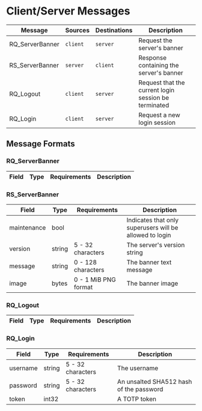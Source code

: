 # Client/Server Messages

| Message              | Sources           | Destinations      | Description                                       |
|----------------------|-------------------|-------------------|---------------------------------------------------|
| RQ_ServerBanner      | `client`          | `server`          | Request the server's banner                       |
| RS_ServerBanner      | `server`          | `client`          | Response containing the server's banner           |
| RQ_Logout            | `client`          | `server`          | Request that the current login session be terminated |
| RQ_Login             | `client`          | `server`          | Request a new login session                       |

## Message Formats
### RQ_ServerBanner

| Field            | Type       | Requirements              | Description                                              |
|------------------|------------|---------------------------|----------------------------------------------------------|

### RS_ServerBanner

| Field            | Type       | Requirements              | Description                                              |
|------------------|------------|---------------------------|----------------------------------------------------------|
| maintenance      | bool       |                           | Indicates that only superusers will be allowed to login  |
| version          | string     | 5 - 32 characters         | The server's version string                              |
| message          | string     | 0 - 128 characters        | The banner text message                                  |
| image            | bytes      | 0 - 1 MiB PNG format      | The banner image                                         |

### RQ_Logout

| Field            | Type       | Requirements              | Description                                              |
|------------------|------------|---------------------------|----------------------------------------------------------|

### RQ_Login

| Field            | Type       | Requirements              | Description                                              |
|------------------|------------|---------------------------|----------------------------------------------------------|
| username         | string     | 5 - 32 characters         | The username                                             |
| password         | string     | 5 - 32 characters         | An unsalted SHA512 hash of the password                  |
| token            | int32      |                           | A TOTP token                                             |

